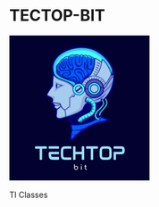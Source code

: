 # TECTOP-BIT
![alt text](https://github.com/dioxfile/TECTOP-BIT/blob/main/tectopbit.jpeg)

TI Classes
